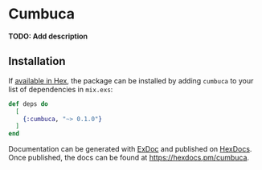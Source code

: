# Cumbuca

**TODO: Add description**

## Installation

If [available in Hex](https://hex.pm/docs/publish), the package can be installed
by adding `cumbuca` to your list of dependencies in `mix.exs`:

```elixir
def deps do
  [
    {:cumbuca, "~> 0.1.0"}
  ]
end
```

Documentation can be generated with [ExDoc](https://github.com/elixir-lang/ex_doc)
and published on [HexDocs](https://hexdocs.pm). Once published, the docs can
be found at <https://hexdocs.pm/cumbuca>.

